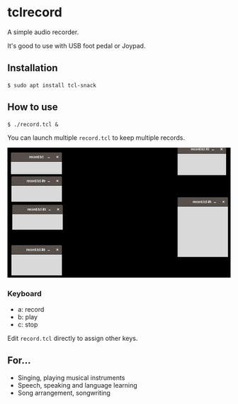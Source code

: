 # tclrecord

A simple audio recorder.

It's good to use with USB foot pedal or Joypad.

## Installation
    
    $ sudo apt install tcl-snack

## How to use

    $ ./record.tcl &

You can launch multiple `record.tcl` to keep multiple records.

![](recordtcl_desktop_example.png)

### Keyboard

- a: record
- b: play
- c: stop

Edit `record.tcl` directly to assign other keys.

## For...

- Singing, playing musical instruments
- Speech, speaking and language learning
- Song arrangement, songwriting
